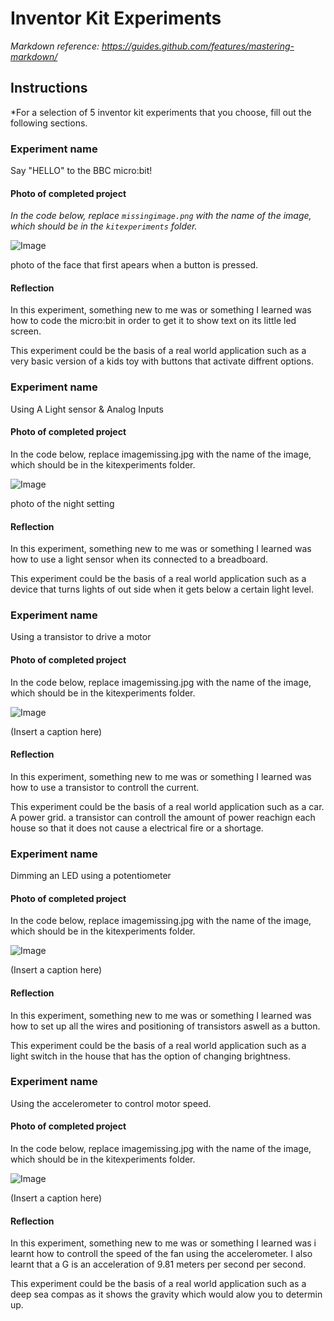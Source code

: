# Inventor Kit Experiments

*Markdown reference: https://guides.github.com/features/mastering-markdown/*

## Instructions ##

*For a selection of 5 inventor kit experiments that you choose, fill out the following sections.

### Experiment name ###

Say "HELLO" to the BBC micro:bit!
#### Photo of completed project ####
*In the code below, replace `missingimage.png` with the name of the image, which should be in the `kitexperiments` folder.*

![Image](missingimage.png)

photo of the face that first apears when a button is pressed.

#### Reflection ####

In this experiment, something new to me was or something I learned was how to code the micro:bit in order to get it to show text on its little led screen.


This experiment could be the basis of a real world application such as a very basic version of a kids toy with buttons that activate diffrent options.

### Experiment name ###

Using A Light sensor & Analog Inputs

#### Photo of completed project ####
In the code below, replace imagemissing.jpg with the name of the image, which should be in the kitexperiments folder.

![Image](missingimage.png)

photo of the night setting

#### Reflection ####

In this experiment, something new to me was or something I learned was how to use a light sensor when its connected to a breadboard.

This experiment could be the basis of a real world application such as a device that turns lights of out side when it gets below a certain light level.

### Experiment name ###

Using a transistor to drive a motor

#### Photo of completed project ####
In the code below, replace imagemissing.jpg with the name of the image, which should be in the kitexperiments folder.

![Image](missingimage.png)

(Insert a caption here)

#### Reflection ####

In this experiment, something new to me was or something I learned was how to use a transistor to controll the current.

This experiment could be the basis of a real world application such as a car. A power grid. a transistor can controll the amount of power reachign each house so that it does not cause a electrical fire or a shortage. 

### Experiment name ###

Dimming an LED using a potentiometer

#### Photo of completed project ####
In the code below, replace imagemissing.jpg with the name of the image, which should be in the kitexperiments folder.

![Image](missingimage.png)

(Insert a caption here)

#### Reflection ####

In this experiment, something new to me was or something I learned was how to set up all the wires and positioning of transistors aswell as a button.

This experiment could be the basis of a real world application such as a light switch in the house that has the option of changing brightness.

### Experiment name ###

Using the accelerometer to control motor speed.

#### Photo of completed project ####
In the code below, replace imagemissing.jpg with the name of the image, which should be in the kitexperiments folder.

![Image](missingimage.png)

(Insert a caption here)

#### Reflection ####

In this experiment, something new to me was or something I learned was i learnt how to controll the speed of the fan using the accelerometer. I also learnt that a G is an acceleration of 9.81 meters per second per second.

This experiment could be the basis of a real world application such as a deep sea compas as it shows the gravity which would alow you to determin up. 


